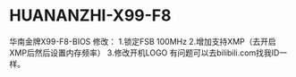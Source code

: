 # HUANANZHI-X99-F8
华南金牌X99-F8-BIOS
修改：
1.锁定FSB 100MHz
2.增加支持XMP（去开启XMP后然后设置内存频率）
3.修改开机LOGO
有问题可以去bilibili.com找我ID一样。
